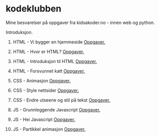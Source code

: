 # kodeklubben
Mine besvarelser på oppgaver fra kidsakoder.no - innen web og python.

Introduksjon.

1. HTML - Vi bygger en hjemmeside [Oppgaver.](https://oppgaver.kidsakoder.no/web/en_hjemmeside/en_hjemmeside)
2. HTML - Hvor er HTML? [Oppgaver.](https://oppgaver.kidsakoder.no/web/hvor_er_html/hvor_er_html)
3. HTML - Introduksjon til HTML [Oppgaver.](https://oppgaver.kidsakoder.no/web/introduksjon_til_web/introduksjon_til_web) 
4. HTML - Forsvunnet katt [Oppgaver.](https://oppgaver.kidsakoder.no/web/forsvunnet_katt/forsvunnet_katt)

5. CSS - Animasjon [Oppgaver.](https://oppgaver.kidsakoder.no/web/animasjon/animasjon)
6. CSS - Style nettsider [Oppgaver.](https://oppgaver.kidsakoder.no/web/style_nettsider/style_nettsider)
7. CSS - Endre utseene og stil på tekst [Oppgaver.](https://oppgaver.kidsakoder.no/web/tekststil/tekststil)

8. JS - Grunnleggende Javascript [Oppgaver.](https://oppgaver.kidsakoder.no/web/grunnleggende_js/grunnleggende_js)
9. JS - Hei Javascript [Oppgaver.](https://oppgaver.kidsakoder.no/web/hei_js/hei_js)
10. JS - Partikkel animasjon [Oppgaver.](https://oppgaver.kidsakoder.no/web/partikkel_animasjon/partikkel_animasjon)

